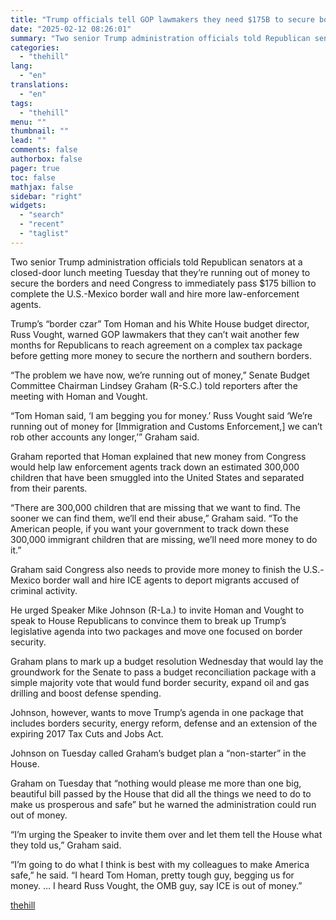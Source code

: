 ```yaml
---
title: "Trump officials tell GOP lawmakers they need $175B to secure borders"
date: "2025-02-12 08:26:01"
summary: "Two senior Trump administration officials told Republican senators at a closed-door lunch meeting Tuesday that they’re running out of money to secure the borders and need Congress to immediately pass $175 billion to complete the U.S.-Mexico border wall and hire more law-enforcement agents. Trump’s “border czar” Tom Homan and his..."
categories:
  - "thehill"
lang:
  - "en"
translations:
  - "en"
tags:
  - "thehill"
menu: ""
thumbnail: ""
lead: ""
comments: false
authorbox: false
pager: true
toc: false
mathjax: false
sidebar: "right"
widgets:
  - "search"
  - "recent"
  - "taglist"
---
```


Two senior Trump administration officials told Republican senators at a closed-door lunch meeting Tuesday that they’re running out of money to secure the borders and need Congress to immediately pass $175 billion to complete the U.S.-Mexico border wall and hire more law-enforcement agents.

Trump’s “border czar” Tom Homan and his White House budget director, Russ Vought, warned GOP lawmakers that they can’t wait another few months for Republicans to reach agreement on a complex tax package before getting more money to secure the northern and southern borders.

“The problem we have now, we’re running out of money,” Senate Budget Committee Chairman Lindsey Graham (R-S.C.) told reporters after the meeting with Homan and Vought.

“Tom Homan said, ‘I am begging you for money.’ Russ Vought said ‘We’re running out of money for [Immigration and Customs Enforcement,] we can’t rob other accounts any longer,’” Graham said.

Graham reported that Homan explained that new money from Congress would help law enforcement agents track down an estimated 300,000 children that have been smuggled into the United States and separated from their parents.

“There are 300,000 children that are missing that we want to find. The sooner we can find them, we’ll end their abuse,” Graham said. “To the American people, if you want your government to track down these 300,000 immigrant children that are missing, we’ll need more money to do it.”

Graham said Congress also needs to provide more money to finish the U.S.-Mexico border wall and hire ICE agents to deport migrants accused of criminal activity.

He urged Speaker Mike Johnson (R-La.) to invite Homan and Vought to speak to House Republicans to convince them to break up Trump’s legislative agenda into two packages and move one focused on border security.

Graham plans to mark up a budget resolution Wednesday that would lay the groundwork for the Senate to pass a budget reconciliation package with a simple majority vote that would fund border security, expand oil and gas drilling and boost defense spending.

Johnson, however, wants to move Trump’s agenda in one package that includes borders security, energy reform, defense and an extension of the expiring 2017 Tax Cuts and Jobs Act.

Johnson on Tuesday called Graham’s budget plan a “non-starter” in the House.

Graham on Tuesday that “nothing would please me more than one big, beautiful bill passed by the House that did all the things we need to do to make us prosperous and safe” but he warned the administration could run out of money.

“I’m urging the Speaker to invite them over and let them tell the House what they told us,” Graham said.

“I’m going to do what I think is best with my colleagues to make America safe,” he said. “I heard Tom Homan, pretty tough guy, begging us for money. … I heard Russ Vought, the OMB guy, say ICE is out of money.”

[thehill](https://thehill.com/homenews/senate/5139754-trump-administration-calls-for-border-funding/)
